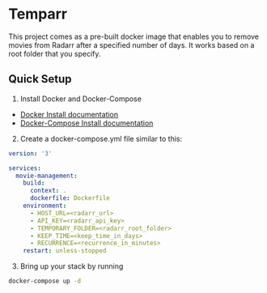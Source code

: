 # Temparr

This project comes as a pre-built docker image that enables you to remove movies from Radarr after a specified number of days. It works based on a root folder that you specify.

## Quick Setup

1. Install Docker and Docker-Compose

- [Docker Install documentation](https://docs.docker.com/install/)
- [Docker-Compose Install documentation](https://docs.docker.com/compose/install/)

2. Create a docker-compose.yml file similar to this:

```yml
version: '3'

services:
  movie-management:
    build:
      context: .
      dockerfile: Dockerfile
    environment:
      - HOST_URL=<radarr_url>
      - API_KEY=<radarr_api_key>
      - TEMPORARY_FOLDER=<radarr_root_folder>
      - KEEP_TIME=<keep_time_in_days>
      - RECURRENCE=<recurrence_in_minutes>
    restart: unless-stopped
```

3. Bring up your stack by running

```bash
docker-compose up -d
```
